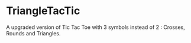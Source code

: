 # TriangleTacTic
A upgraded version of Tic Tac Toe with 3 symbols instead of 2 : Crosses, Rounds and Triangles.
